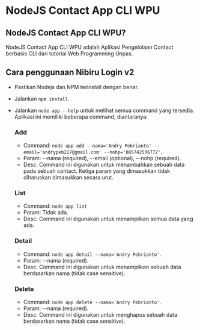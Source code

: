 # NodeJS Contact App CLI WPU

## NodeJS Contact App CLI WPU?
NodeJS Contact App CLI WPU adalah Aplikasi Pengelolaan Contact berbasis CLI dari tutorial Web Programming Unpas.

## Cara penggunaan Nibiru Login v2
- Pastikan Nodejs dan NPM terinstall dengan benar.
- Jalankan `npm install`.
- Jalankan `node app --help` untuk melihat semua command yang tersedia. Aplikasi ini memiliki beberapa command, diantaranya:

  ### Add
  - Command: `node app add --nama='Andry Pebrianto' --email='andrypeb227@gmail.com' --nohp='085742536772'`.
  - Param: --nama (required), --email (optional), --nohp (required).
  - Desc: Command ini digunakan untuk menambahkan sebuah data pada sebuah contact. Ketiga param yang dimasukkan tidak diharuskan dimasukkan secara urut.

  ### List
  - Command: `node app list`
  - Param: Tidak ada.
  - Desc: Command ini digunakan untuk menampilkan semua data yang ada.

  ### Detail
  - Command: `node app detail --nama='Andry Pebrianto'`.
  - Param: --nama (required).
  - Desc: Command ini digunakan untuk menampilkan sebuah data berdasarkan nama (tidak case sensitive).

  ### Delete
  - Command: `node app delete --nama='Andry Pebrianto'`.
  - Param: --nama (required).
  - Desc: Command ini digunakan untuk menghapus sebuah data berdasarkan nama (tidak case sensitive).
